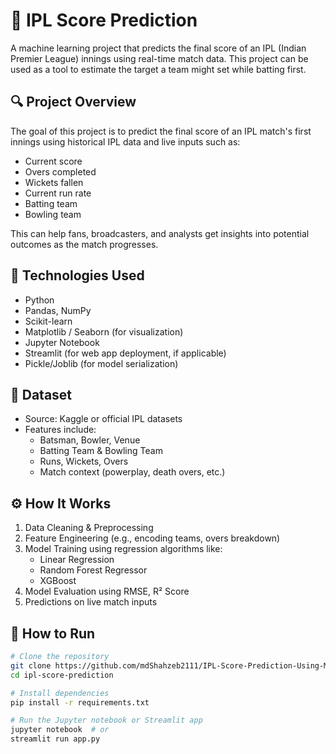 # 🏏 IPL Score Prediction

A machine learning project that predicts the final score of an IPL (Indian Premier League) innings using real-time match data. This project can be used as a tool to estimate the target a team might set while batting first.

## 🔍 Project Overview

The goal of this project is to predict the final score of an IPL match's first innings using historical IPL data and live inputs such as:

- Current score
- Overs completed
- Wickets fallen
- Current run rate
- Batting team
- Bowling team

This can help fans, broadcasters, and analysts get insights into potential outcomes as the match progresses.

## 🧠 Technologies Used

- Python
- Pandas, NumPy
- Scikit-learn
- Matplotlib / Seaborn (for visualization)
- Jupyter Notebook
- Streamlit (for web app deployment, if applicable)
- Pickle/Joblib (for model serialization)

## 📂 Dataset

- Source: Kaggle or official IPL datasets
- Features include:
  - Batsman, Bowler, Venue
  - Batting Team & Bowling Team
  - Runs, Wickets, Overs
  - Match context (powerplay, death overs, etc.)

## ⚙️ How It Works

1. Data Cleaning & Preprocessing
2. Feature Engineering (e.g., encoding teams, overs breakdown)
3. Model Training using regression algorithms like:
   - Linear Regression
   - Random Forest Regressor
   - XGBoost
4. Model Evaluation using RMSE, R² Score
5. Predictions on live match inputs

## 🚀 How to Run

```bash
# Clone the repository
git clone https://github.com/mdShahzeb2111/IPL-Score-Prediction-Using-ML/edit/master.git
cd ipl-score-prediction

# Install dependencies
pip install -r requirements.txt

# Run the Jupyter notebook or Streamlit app
jupyter notebook  # or
streamlit run app.py
